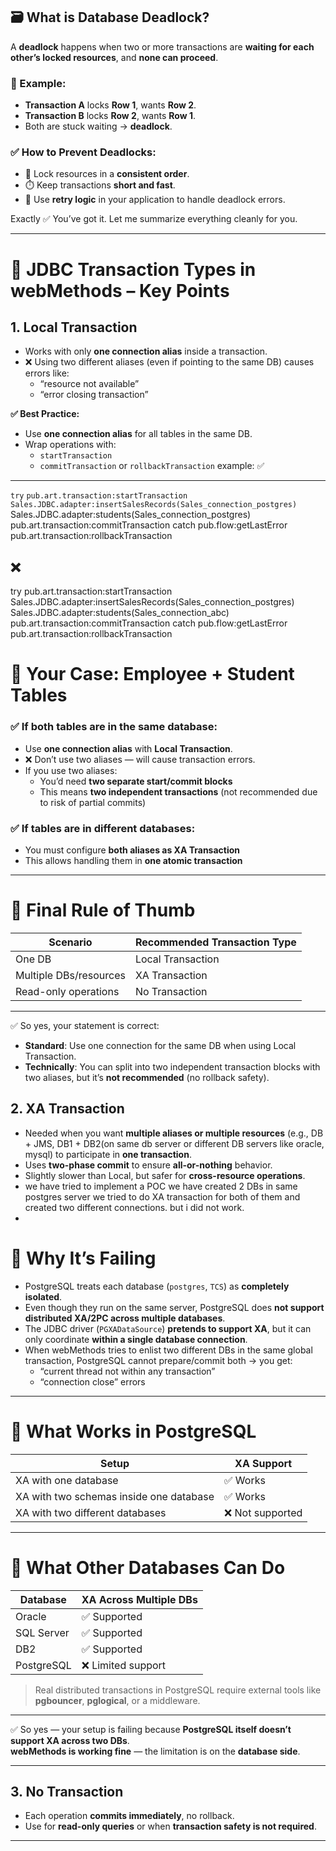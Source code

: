 ## 🗃️ What is Database Deadlock?

A **deadlock** happens when two or more transactions are **waiting for each other’s locked resources**, and **none can proceed**.

### 🔁 Example:

- **Transaction A** locks **Row 1**, wants **Row 2**.
- **Transaction B** locks **Row 2**, wants **Row 1**.
- Both are stuck waiting → **deadlock**.

### ✅ How to Prevent Deadlocks:

- 🔄 Lock resources in a **consistent order**.
- ⏱️ Keep transactions **short and fast**.
- 🔁 Use **retry logic** in your application to handle deadlock errors.

Exactly ✅ You’ve got it. Let me summarize everything cleanly for you.
 
 
---

# 🔹 JDBC Transaction Types in webMethods – Key Points

## 1. Local Transaction

- Works with only **one connection alias** inside a transaction.
- ❌ Using two different aliases (even if pointing to the same DB) causes errors like:
  - “resource not available”
  - “error closing transaction”

**✅ Best Practice:**
- Use **one connection alias** for all tables in the same DB.
- Wrap operations with:
  - `startTransaction`
  - `commitTransaction` or `rollbackTransaction`
example:
✅ 
---
`try`
  `pub.art.transaction:startTransaction`
    `Sales.JDBC.adapter:insertSalesRecords(Sales_connection_postgres)`
    Sales.JDBC.adapter:students(Sales_connection_postgres)
  pub.art.transaction:commitTransaction
catch
  pub.flow:getLastError
  pub.art.transaction:rollbackTransaction

❌
---
try
  pub.art.transaction:startTransaction
    Sales.JDBC.adapter:insertSalesRecords(Sales_connection_postgres)
    Sales.JDBC.adapter:students(Sales_connection_abc)
  pub.art.transaction:commitTransaction
catch
  pub.flow:getLastError
  pub.art.transaction:rollbackTransaction
# 🔹 Your Case: Employee + Student Tables

### ✅ If both tables are in the **same database**:
- Use **one connection alias** with **Local Transaction**.
- ❌ Don’t use two aliases — will cause transaction errors.
- If you use two aliases:
  - You’d need **two separate start/commit blocks**
  - This means **two independent transactions** (not recommended due to risk of partial commits)

### ✅ If tables are in **different databases**:
- You must configure **both aliases as XA Transaction**
- This allows handling them in **one atomic transaction**

---

# 🔹 Final Rule of Thumb

| Scenario                     | Recommended Transaction Type |
|-----------------------------|------------------------------|
| One DB                      | Local Transaction            |
| Multiple DBs/resources      | XA Transaction               |
| Read-only operations        | No Transaction               |

---

✅ So yes, your statement is correct:

- **Standard**: Use one connection for the same DB when using Local Transaction.
- **Technically**: You can split into two independent transaction blocks with two aliases, but it’s **not recommended** (no rollback safety).

## 2. XA Transaction

- Needed when you want **multiple aliases or multiple resources** (e.g., DB + JMS, DB1 + DB2(on same db server or different DB servers like oracle, mysql) to participate in **one transaction**.
- Uses **two-phase commit** to ensure **all-or-nothing** behavior.
- Slightly slower than Local, but safer for **cross-resource operations**.
- we have tried to implement a POC we have created 2 DBs in same postgres server we tried to do XA transaction for both of them and created two different connections. but i did not work.
- 
 # 🔹 Why It’s Failing

- PostgreSQL treats each database (`postgres`, `TCS`) as **completely isolated**.
- Even though they run on the same server, PostgreSQL does **not support distributed XA/2PC across multiple databases**.
- The JDBC driver (`PGXADataSource`) **pretends to support XA**, but it can only coordinate **within a single database connection**.
- When webMethods tries to enlist two different DBs in the same global transaction, PostgreSQL cannot prepare/commit both → you get:
  - “current thread not within any transaction”
  - “connection close” errors

---

# 🔹 What Works in PostgreSQL

| Setup                                      | XA Support |
|-------------------------------------------|------------|
| XA with one database                      | ✅ Works    |
| XA with two schemas inside one database   | ✅ Works    |
| XA with two different databases           | ❌ Not supported |

---

# 🔹 What Other Databases Can Do

| Database       | XA Across Multiple DBs |
|----------------|------------------------|
| Oracle         | ✅ Supported            |
| SQL Server     | ✅ Supported            |
| DB2            | ✅ Supported            |
| PostgreSQL     | ❌ Limited support      |

> Real distributed transactions in PostgreSQL require external tools like **pgbouncer**, **pglogical**, or a middleware.

---

✅ So yes — your setup is failing because **PostgreSQL itself doesn’t support XA across two DBs**.  
**webMethods is working fine** — the limitation is on the **database side**.

---

## 3. No Transaction

- Each operation **commits immediately**, no rollback.
- Use for **read-only queries** or when **transaction safety is not required**.

---

 
